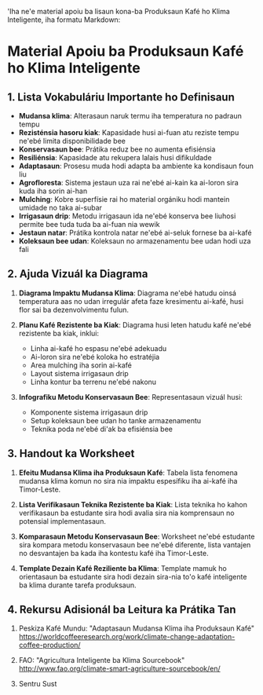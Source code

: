 'Iha ne'e material apoiu ba lisaun kona-ba Produksaun Kafé ho Klima Inteligente, iha formatu Markdown:

# Material Apoiu ba Produksaun Kafé ho Klima Inteligente 

## 1. Lista Vokabuláriu Importante ho Definisaun

- **Mudansa klima**: Alterasaun naruk termu iha temperatura no padraun tempu 
- **Rezisténsia hasoru kiak**: Kapasidade husi ai-fuan atu reziste tempu ne'ebé limita disponibilidade bee
- **Konservasaun bee**: Prátika reduz bee no aumenta efisiénsia
- **Resiliénsia**: Kapasidade atu rekupera lalais husi difikuldade
- **Adaptasaun**: Prosesu muda hodi adapta ba ambiente ka kondisaun foun liu
- **Agrofloresta**: Sistema jestaun uza rai ne'ebé ai-kain ka ai-loron sira kuda iha sorin ai-han
- **Mulching**: Kobre superfísie rai ho material orgániku hodi mantein umidade no taka ai-subar
- **Irrigasaun drip**: Metodu irrigasaun ida ne'ebé konserva bee liuhosi permite bee tuda tuda ba ai-fuan nia wewik
- **Jestaun natar**: Prátika kontrola natar ne'ebé ai-seluk fornese ba ai-kafé
- **Koleksaun bee udan**: Koleksaun no armazenamentu bee udan hodi uza fali

## 2. Ajuda Vizuál ka Diagrama

1. **Diagrama Impaktu Mudansa Klima**: Diagrama ne'ebé hatudu oinsá temperatura aas no udan irregulár afeta faze kresimentu ai-kafé, husi flor sai ba dezenvolvimentu fulun.
   
2. **Planu Kafé Rezistente ba Kiak**: Diagrama husi leten hatudu kafé ne'ebé rezistente ba kiak, inklui:
   - Linha ai-kafé ho espasu ne'ebé adekuadu
   - Ai-loron sira ne'ebé koloka ho estratéjia
   - Area mulching iha sorin ai-kafé
   - Layout sistema irrigasaun drip
   - Linha kontur ba terrenu ne'ebé nakonu

3. **Infografiku Metodu Konservasaun Bee**: Representasaun vizuál husi:
   - Komponente sistema irrigasaun drip
   - Setup koleksaun bee udan ho tanke armazenamentu
   - Teknika poda ne'ebé di'ak ba efisiénsia bee

## 3. Handout ka Worksheet

1. **Efeitu Mudansa Klima iha Produksaun Kafé**: Tabela lista fenomena mudansa klima komun no sira nia impaktu espesífiku iha ai-kafé iha Timor-Leste.

2. **Lista Verifikasaun Teknika Rezistente ba Kiak**: Lista teknika ho kahon verifikasaun ba estudante sira hodi avalia sira nia komprensaun no potensial implementasaun.

3. **Komparasaun Metodu Konservasaun Bee**: Worksheet ne'ebé estudante sira kompara metodu konservasaun bee ne'ebé diferente, lista vantajen no desvantajen ba kada iha kontestu kafé iha Timor-Leste.

4. **Template Dezain Kafé Reziliente ba Klima**: Template mamuk ho orientasaun ba estudante sira hodi dezain sira-nia to'o kafé inteligente ba klima durante tarefa produksaun.

## 4. Rekursu Adisionál ba Leitura ka Prátika Tan

1. Peskiza Kafé Mundu: "Adaptasaun Mudansa Klima iha Produksaun Kafé"
   https://worldcoffeeresearch.org/work/climate-change-adaptation-coffee-production/

2. FAO: "Agricultura Inteligente ba Klima Sourcebook"
   http://www.fao.org/climate-smart-agriculture-sourcebook/en/

3. Sentru Sust